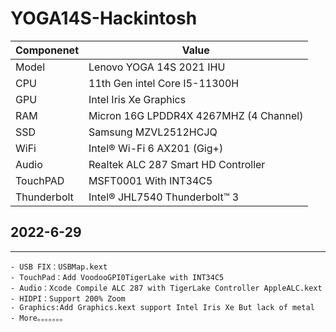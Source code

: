 # YOGA14S-Hackintosh

| Componenet             | Value                                                        |
| ---------------------- | ------------------------------------------------------------ |
| Model                  | Lenovo YOGA 14S 2021 IHU                                     |
| CPU                    | 11th Gen intel Core I5-11300H                                |
| GPU                    | Intel Iris Xe Graphics                                       |
| RAM                    | Micron 16G LPDDR4X 4267MHZ    (4 Channel)                    |
| SSD                    | Samsung MZVL2512HCJQ                                         |
| WiFi                   | Intel® Wi-Fi 6 AX201 (Gig+)                                  |
| Audio                  | Realtek ALC 287 Smart HD Controller                          |
| TouchPAD               | MSFT0001 With INT34C5                                        |
| Thunderbolt            | Intel® JHL7540 Thunderbolt™ 3                                |




## 2022-6-29
---
    - USB FIX：USBMap.kext
    - TouchPad：Add VoodooGPI0TigerLake with INT34C5
    - Audio：Xcode Compile ALC 287 with TigerLake Controller AppleALC.kext
    - HIDPI：Support 200% Zoom
    - Graphics:Add Graphics.kext support Intel Iris Xe But lack of metal
    - More。。。。。。。

